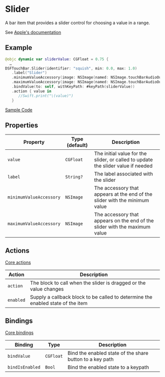 # Slider

A bar item that provides a slider control for choosing a value in a range.

See [Apple's documentation](https://developer.apple.com/documentation/appkit/nsslidertouchbaritem)

## Example

```swift
@objc dynamic var sliderValue: CGFloat = 0.75 {
  …
DSFTouchBar.Slider(identifier: "squish", min: 0.0, max: 1.0)
   .label("Slider")
   .minimumValueAccessory(image: NSImage(named: NSImage.touchBarAudioOutputVolumeOffTemplateName))
   .maximumValueAccessory(image: NSImage(named: NSImage.touchBarAudioOutputVolumeHighTemplateName))
   .bindValue(to: self, withKeyPath: #keyPath(sliderValue))
   .action { value in
      //Swift.print("\(value)")
   }
```
[Sample Code](../Demos/DSFTouchBar%20Demo/DSFTouchBar%20Demo/views/demo/SliderViewController.swift)

## Properties
	
| Property   | Type (default)     |  Description |
|----------|-------------|------|
| `value`  | `CGFloat`  | The initial value for the slider, or called to update the slider value if needed |
| `label`  | `String?`  | The label associated with the slider |
| `minimumValueAccessory` | `NSImage` | The accessory that appears at the end of the slider with the minimum value |
| `maximumValueAccessory` | `NSImage` | The accessory that appears on the end of the slider with the maximum value |

## Actions

[Core actions](core.md)

| Action    | Description |
|-----------|---------------------|
| `action`  | The block to call when the slider is dragged or the value changes |
| `enabled` | Supply a callback block to be called to determine the enabled state of the item |

## Bindings

[Core bindings](core.md)

| Binding          | Type      |  Description        |
|------------------|-----------|---------------------|
| `bindValue`      | `CGFloat` | Bind the enabled state of the share button to a key path |
| `bindIsEnabled`  | `Bool`    | Bind the enabled state to a keypath |

